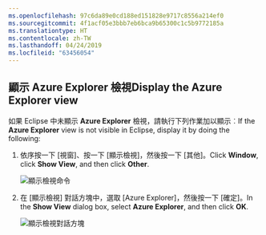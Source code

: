```yaml
---
ms.openlocfilehash: 97c6da89e0cd188ed151828e9717c8556a214ef0
ms.sourcegitcommit: 4f1acf05e3bbb7eb6bca9b65300c1c5b9772185a
ms.translationtype: HT
ms.contentlocale: zh-TW
ms.lasthandoff: 04/24/2019
ms.locfileid: "63456054"
---
```

## <a name="display-the-azure-explorer-view"></a><span data-ttu-id="9c8bb-101">顯示 Azure Explorer 檢視</span><span class="sxs-lookup"><span data-stu-id="9c8bb-101">Display the Azure Explorer view</span></span>

<span data-ttu-id="9c8bb-102">如果 Eclipse 中未顯示 **Azure Explorer** 檢視，請執行下列作業加以顯示︰</span><span class="sxs-lookup"><span data-stu-id="9c8bb-102">If the **Azure Explorer** view is not visible in Eclipse, display it by doing the following:</span></span>

1. <span data-ttu-id="9c8bb-103">依序按一下 [視窗]、按一下 [顯示檢視]，然後按一下 [其他]。</span><span class="sxs-lookup"><span data-stu-id="9c8bb-103">Click **Window**, click **Show View**, and then click **Other**.</span></span>

   ![顯示檢視命令](../media/azure-toolkit-for-eclipse-show-azure-explorer/show-az-exp-01.png)

2. <span data-ttu-id="9c8bb-105">在 [顯示檢視] 對話方塊中，選取 [Azure Explorer]，然後按一下 [確定]。</span><span class="sxs-lookup"><span data-stu-id="9c8bb-105">In the **Show View** dialog box, select **Azure Explorer**, and then click **OK**.</span></span>

   ![顯示檢視對話方塊](../media/azure-toolkit-for-eclipse-show-azure-explorer/show-az-exp-02.png)

